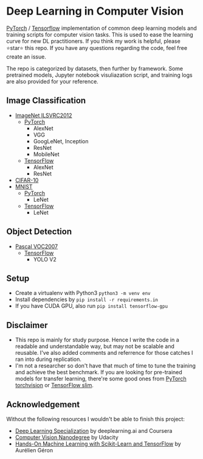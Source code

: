# Deep Learning in Computer Vision 

[PyTorch](https://github.com/pytorch/pytorch) / [Tensorflow](https://github.com/tensorflow/tensorflow) implementation of common deep learning models and training scripts for computer vision tasks. This is used to ease the learning curve for new DL practitioners. If you think my work is helpful, please ⭐star⭐ this repo. If you have any questions regarding the code, feel free create an issue.

The repo is categorized by datasets, then further by framework. Some pretrained models, Jupyter notebook visuliazation script, and training logs are also provided for your reference.

## Image Classification

- [ImageNet ILSVRC2012](imagenet-2012)
    - [PyTorch](imagenet-2012/pytorch)
        - AlexNet
        - VGG
        - GoogLeNet, Inception
        - ResNet
        - MobileNet
    - [TensorFlow](imagenet-2012/tensorflow)
        - AlexNet
        - ResNet
- [CIFAR-10](cifar-10)
- [MNIST](mnist)
    - [PyTorch](mnist/pytorch)
        - LeNet
    - [TensorFlow](mnist/tensorflow)
        - LeNet

## Object Detection

- [Pascal VOC2007](voc-2007)
    - [TensorFlow](voc-2007/tensorflow)
        - YOLO V2

## Setup

- Create a virtualenv with Python3 `python3 -m venv env`
- Install dependencies by `pip install -r requirements.in`
- If you have CUDA GPU, also run `pip install tensorflow-gpu`

## Disclaimer

- This repo is mainly for study purpose. Hence I write the code in a readable and understandable way, but may not be scalable and reusable. I've also added comments and referrence for those catches I ran into during replication.
- I'm not a researcher so don't have that much of time to tune the training and achieve the best benchmark. If you are looking for pre-trained models for transfer learning, there're some good ones from [PyTorch torchvision](https://pytorch.org/docs/stable/torchvision/models.html) or [TensorFlow slim](https://github.com/tensorflow/models/tree/master/research/slim).

## Acknowledgement

Without the following resources I wouldn't be able to finish this project:

- [Deep Learning Specialization](https://www.deeplearning.ai/deep-learning-specialization/) by deeplearning.ai and Coursera
- [Computer Vision Nanodegree](https://www.udacity.com/course/computer-vision-nanodegree--nd891) by Udacity
- [Hands-On Machine Learning with Scikit-Learn and TensorFlow](https://www.amazon.com/Hands-Machine-Learning-Scikit-Learn-TensorFlow/dp/1491962291?keywords=hands+on+machine+learning&qid=1547709501&s=Books&sr=1-3&ref=sr_1_3) by Aurélien Géron